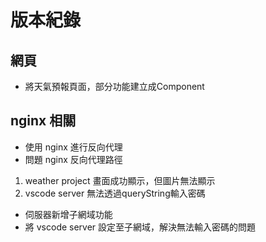 # 版本紀錄

## 網頁
* 將天氣預報頁面，部分功能建立成Component

## nginx 相關
* 使用 nginx 進行反向代理
* 問題 nginx 反向代理路徑
1. weather project 畫面成功顯示，但圖片無法顯示
2. vscode server 無法透過queryString輸入密碼
* 伺服器新增子網域功能
* 將 vscode server 設定至子網域，解決無法輸入密碼的問題